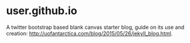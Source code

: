 # user.github.io
A twitter bootstrap based blank canvas starter blog, guide on its use and creation: http://uofantarctica.com/blog/2015/05/26/jekyll_blog.html.
